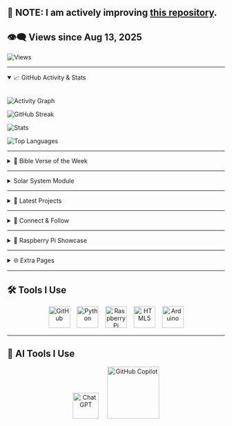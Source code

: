 ## 🚧 NOTE: I am actively improving [this repository](https://github.com/The3DP/AnimOne).

## 👁️‍🗨️ Views since Aug 13, 2025 
![Views](https://visitor-badge.laobi.icu/badge?page_id=your-github-username.The3DP&style=flat-square&color=FF00FF&labelColor=00FFFF&logo=eye)

---

<details open>
<summary>📈 GitHub Activity & Stats</summary>

<br>

![Activity Graph](https://github-readme-activity-graph.vercel.app/graph?username=The3DP&theme=github-compact)

![GitHub Streak](https://streak-stats.demolab.com/?user=The3DP&theme=dark)

![Stats](https://github-readme-stats.vercel.app/api?username=The3DP&count_private=true&show_icons=true&hide_border=true&title_color=39ff14&text_color=ffffff&bg_color=000000)

![Top Languages](https://github-readme-stats.vercel.app/api/top-langs/?username=The3DP&layout=compact&theme=dark)

</details>

---

<details>
<summary>📖 Bible Verse of the Week</summary>

> ✝️ **I can do all things through Christ who strengthens me.**  
> — *Philippians 4:13*

</details>

---

<details>
<summary>Solar System Module</summary>

<br>

![Demo](https://github.com/user-attachments/assets/11cc445d-353c-4e48-bd44-d611d929da22)

</details>

---

<details>
<summary>🚀 Latest Projects</summary>

| Project | Link |
|--------|------|
| ⚡ **Pylight** | [GitHub →](https://github.com/The3DP/PyLight) |
| 🧠 **AllPi** | [GitHub →](https://github.com/The3DP/AllPi/tree/main) |
| 🌌 **Galatic** | [GitHub →](https://github.com/The3DP/Galatic.github.io) |

</details>

---

<details>
<summary>🤝 Connect & Follow</summary>

⭐ Star my repos — I’ll star yours back!  

You can also find me on:

- 🛠️ [TinkerCAD](https://www.tinkercad.com/users/1dkSz833WZ2)  
- 🧪 [Thingiverse](https://www.thingiverse.com/bit77/designs)  
- 📦 [AnkerMake](https://makeitreal.eufymake.com/user/ba8cdc25bf8273bb4bccf32b4408248b5de5d445/)  
- 👨‍💻 [My Dad’s Site](https://markandtraci.com/)

</details>

---

<details>
<summary>🍓 Raspberry Pi Showcase</summary>

**My Raspberry Pi 4B + ICE Fan setup:**

![IMG_1059](https://github.com/user-attachments/assets/211e53df-9748-4b27-96b2-738abd604854)

- 🔌 *Idle Power Draw*: **2–3 watts**

![IMG_1060](https://github.com/user-attachments/assets/0b09b025-08a3-43f5-b774-dd4f59d58e07)
![IMG_1061](https://github.com/user-attachments/assets/79410976-e8d5-4835-8f57-875ec61b2351)

💡 *I keep the lights on high — they reflect colorful beams on the wall.*

🛒 [Buy the ICE Fan on Amazon](https://www.amazon.com/dp/B07V35SXMC)

</details>

---

<details>
<summary>🌐 Extra Pages</summary>

- [🔬 About RTS](https://The3DP.github.io/about-RTS/)  
- [🧠 About Mation](https://The3DP.github.io/Mation.github.io/)  
- [🌌 Neon Solar System Module](https://The3DP.github.io/Orbit/)

</details>

---

## 🛠️ Tools I Use

<p align="center">
  <img src="https://github.githubassets.com/images/modules/logos_page/GitHub-Mark.png" alt="GitHub" width="50" />
  &nbsp;&nbsp;
  <img src="https://upload.wikimedia.org/wikipedia/commons/c/c3/Python-logo-notext.svg" alt="Python" width="50" />
  &nbsp;&nbsp;
  <img src="https://upload.wikimedia.org/wikipedia/en/c/cb/Raspberry_Pi_Logo.svg" alt="Raspberry Pi" width="50" />
  &nbsp;&nbsp;
  <img src="https://upload.wikimedia.org/wikipedia/commons/6/61/HTML5_logo_and_wordmark.svg" alt="HTML5" width="50" />
  &nbsp;&nbsp;
  <img src="https://upload.wikimedia.org/wikipedia/commons/8/87/Arduino_Logo.svg" alt="Arduino" width="50" />
</p>

---

## 🤖 AI Tools I Use

<p align="center">
  <img src="https://upload.wikimedia.org/wikipedia/commons/0/04/ChatGPT_logo.svg" alt="ChatGPT" width="60" />
  &nbsp;&nbsp;&nbsp;
  <img src="https://github.githubassets.com/images/modules/site/copilot-logo.svg" alt="GitHub Copilot" width="120" />
</p>
